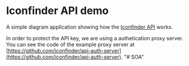 # Iconfinder API demo
A simple diagram application showing how the [Iconfinder API](https://developer.iconfinder.com/) works.

In order to protect the API key, we are using a authetication proxy server. You can see the code of the example proxy server at [https://github.com/iconfinder/api-auth-server](https://github.com/iconfinder/api-auth-server).
"# SOA" 
